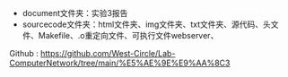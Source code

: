 - document文件夹：实验3报告
- sourcecode文件夹：html文件夹、img文件夹、txt文件夹、源代码、头文件、Makefile、.o重定向文件、可执行文件webserver、

Github : https://github.com/West-Circle/Lab-ComputerNetwork/tree/main/%E5%AE%9E%E9%AA%8C3

